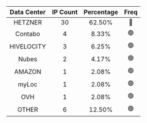 | Data Center | IP Count | Percentage | Freq |
|:------------:|:--------:|:-----------:|:-----:|
| HETZNER | 30 | 62.50% | 🔴 |
| Contabo | 4 | 8.33% | 🟢 |
| HIVELOCITY | 3 | 6.25% | 🟢 |
| Nubes | 2 | 4.17% | 🟢 |
| AMAZON | 1 | 2.08% | 🟢 |
| myLoc | 1 | 2.08% | 🟢 |
| OVH | 1 | 2.08% | 🟢 |
| OTHER | 6 | 12.50% | 🟢 |